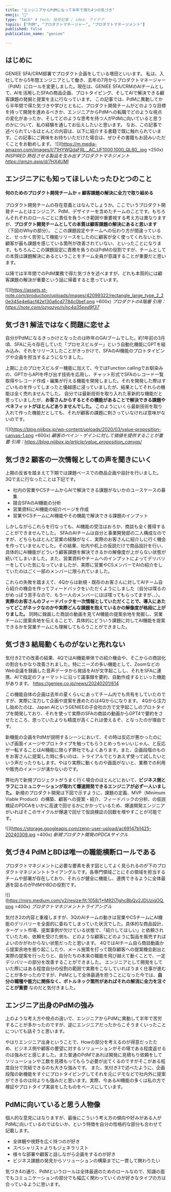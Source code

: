 ```yaml
---
title: "エンジニアからPdMになって半年で得た4つの気づき"
emoji: "🥨"
type: "tech" # tech: 技術記事 / idea: アイデア
topics: ["PdM", "プロダクトマネージャー", "プロダクトマネージメント"]
published: false
publication_name: "geniee"

---
```

## はじめに
GENIEE SFA/CRM部署でプロダクト企画をしている増田といいます。
私は、入社してから5年間エンジニアとして働き、去年の7月からプロダクトマネージャー（PdM）にロールを変更しました。現在は、GENIEE SFA/CRMのAIチームとして、AIを活用したSFAの商品企画、プロトタイピング、そしてAIで解決できる顧客課題の発掘と提案を主に行なっています。
この記事では、PdMに異動してから半年間で得た気づきや学びとともに、プロダクト開発チームがどのような目標を持って開発を進めるべきか、エンジニアからPdMへの転職でどのような視点の変化があったか、そしてどのような思考を持つ人がPdMに向いていると思うのかについて、私の経験を通してお伝えしたいと思います。
なお、この記事で述べられているほとんどの内容は、以下に紹介する書籍で既に触れられています。この記事にご興味をお持ちいただけた場合は、ぜひその書籍もお読みいただくことをお勧めします。
![](https://m.media-amazon.com/images/I/71HYWQdaFRL._AC_UF1000,1000_QL80_.jpg =250x)
*INSPIRED 熱狂させる製品を生み出すプロダクトマネジメント
https://amzn.asia/d/7HX4UMl*

## エンジニアにも知ってほしいたったひとつのこと
#### 何のためのプロダクト開発チームか = 顧客課題の解決に全力で取り組める
プロダクト開発チームの存在意義とはなんでしょうか。ここでいうプロダクト開発チームとはエンジニア、PdM、デザイナーを含めたチームのことです。もちろんそれぞれのロールごとに責任を負うべき範囲や重要視する考え方は異なりますが、**プロダクト開発チームとしての本質は顧客課題の解決にあると思います** （下図のWhyの部分）。
ここの課題設定やチームへの伝わり方が間違っていると、せっかく苦労して機能リリースをしたのに顧客が全く使ってくれないとか、顧客が最も課題を感じている箇所が改善されていない、といったことになります。もちろんここの課題設定に責務を負うのはPdMの役割ですが、チームとしての本質は課題解決にあるということをチーム全員が意識することが重要だと思います。

以降では半年間でのPdM業務で得た気づきを述べますが、どれも本質的には顧客課題の解決が重要という話に帰着すると思っています。

![](https://assets.st-note.com/production/uploads/images/42099322/rectangle_large_type_2_20e345e4e6acf42e130a6cd7784c0bef.png =600x)
*プロダクトの4階層
引用：https://note.com/ozyozyo/n/nc4a35eed9f37*

## 気づき1 解法ではなく問題に恋せよ
自分がPdMになるきっかけとなったのは昨年のGAIブームでした。約1年前の3月頃、SFAに元々存在していた「プロセスビルダー」という自動化機能にGPTを組み込み、それをリリースしたことがきっかけで、SFAのAI機能のプロトタイピングや企画を担当するようになりました。

上期に上のプロセスビルダー機能に加えて、今ではFunction callingでお馴染みの、GPTからAPIを呼び出す技術を応用し、チャット形式でSFAのレコード一覧取得やレコード作成・編集が行える機能を開発しました。それを開発した際はすごいものを作ってしまったと優越感に浸っていましたが、結果としてそれらの機能は全く売れませんでした。
自分では最新技術を取り入れた革新的な機能だと思っていましたが、**お客さんからするとその機能があることで解決できる課題やベネフィットがほとんどありませんでした。** このようにいくら最新技術を取り入れて作った機能だとしても、それが顧客の課題に刺さっていなければ意味がないのです。

![](https://blog.nijibox.jp/wp-content/uploads/2020/03/value-proposition-canvas-1.png =600x)
*顧客のペイン・ゲインに対して価値を提供することが重要
引用：https://blog.nijibox.jp/article/value_proposition_canvas/*

## 気づき2 顧客の一次情報としての声を聞きにいく
上期の反省を踏まえて下期では課題ベースでの商品企画や設計を行いました。3Qで主に行なったことは下記です。
- 社内の営業やCSチームからAIで解決できる課題がないかのユースケースの募集
- 競合SFAのAI機能の分析
- 営業資料にAI機能の紹介ページを作成
- 営業やCSチームにAI機能やその機能で解決できる課題のインプット

しかしながらこれらを行なっても、AI機能の受注はおろか、商談も全く獲得することができませんでした。
SFAのAIチームは自分と事業開発部の二人構成なのですが、どちらもほとんど営業の経験がなく、実際のお客さんに紹介しに行く機会を作っていませんでした。その結果、社内や机上の仮説だけで商品設計を行い、具体的にAI機能がどういう顧客課題を解決できるかの解像度が上がらない状態が続いてしまいました。また、営業資料やチームへのインプットによってデリバリーをしていた気になっていましたが、実際に営業やCSメンバーでAIの紹介をしていたのはごく一部のメンバーに限られていました。

これらの失敗を踏まえて、4Qからは新規・既存のお客さんに対してAIチーム自ら紹介の機会を作ってフィードバックをいただくようにしました（自分は喋るのがめっぽう苦手なので、もう一人のメンバーにほぼ喋ってもらってますが、、）。**実際のお客さんのフィードバックを一次情報としていただくことで、導入にあたってどこがネックなのかや実際どんな課題を抱えているかの解像度が格段に上がりました。**
同時に録画した商談の動画を見てAI機能の提案余地を発掘し、営業チームに提案余地を伝えることで、具体的にどういう課題に対してAI機能を提案できるかを営業チームにも理解してもらうことができました。

## 気づき3 結局動くものがないと売れない
気付き2での改善の結果、4QではAI機能単体での紹介機会や、そこからの商談化の割合もかなり改善されました。特にニーズの多い機能として、ZoomなどのWeb会議を録画した音声データから発話をAIが文字起こしし、それをSFAに連携、AIで指定のフォーマットに沿って議事録を要約、自動作成するといった機能があります。
https://geniee.co.jp/news/20240201/614

この機能自体の企画は去年の夏くらいにあってチーム内でも共有をしていたのですが、実際に注力して企画や提案を進めたのは4Qからになります。
4Qから注力し始めたのは、Japan AIというGENIEEの子会社の方で文字起こしのプロトタイプを開発しており、それを使って実際のSFAの商談の動画からGPT4で要約をさせたところ、思っていたよりも精度が高くこれは使えるぞ、となったのが理由です。

新機能の企画をPdMが説明するシーンにおいて、その時は反応が悪かったのにいざ画面イメージやプロトタイプを触ってもらうとめっちゃいいじゃん、と反応が一転することはAI機能に限らず弊社でもよくあります。また、企画段階のものをお客さんに提案した時に多いのは、トライアルでとりあえず使って試したいという声だったりもします。やはり実際に動くものや画面がないと、業務での利用や販売のイメージが湧かないのです。

弊社内で新規プロジェクトがうまく行く場合のほとんどにおいて、**ビジネス側とラフにコミュニケーションが取れて爆速開発できるエンジニアが必ず一人いました。** 新規のプロダクト開発は下図で示すように、課題の定義、MVP（Minimum Viable Product）の構築、顧客への提案・紹介、フィードバックの分析、の仮説検証のPDCAをいかに高速で回せるかにかかっているため、爆速開発エンジニアがいればそこのサイクルが爆速で回せて仮説検証の回数を増やすことが可能です。

![](https://storage.googleapis.com/zenn-user-upload/ac69147b1425-20240309.jpg =400x)
*新規プロダクト開発のPDCAサイクル*

## 気づき4 PdMとBDは唯一の職能横断ロールである
プロダクトマネジメントに必要な要素を表す図としてよく見られるのが下のプロダクトマネジメントトライアングルです。各専門領域ごとにその領域を担当するチームや部署が存在しており、それらが健全に機能し、連携できるように全体最適を図るのがPdMやBDの役割です。

![](https://miro.medium.com/v2/resize:fit:1058/1*M92l7lghcBbQy2JDUziqOQ.png =400x)
*プロダクトマネジメントトライアングル*

気付き2の内容と重複しますが、3QのAIチームの動きは営業やCSチームにAI機能のデリバリーを全面的に委ねてしまっていた状況でした。具体的な商品設計、ターゲット市場、提案事例が欠けている状態で、「紹介してほしい」と依頼されていたため、依頼を受けた側も、どのような顧客にどのように製品を販売すればよいのかがわからない状態だったと思います。
4QではAIチーム自ら商談動画から提案余地を掘り起こしたり、メール施策を打って既存顧客への提案機会創出と実際の提案を行ったりと、自分たちの本来の職能を飛び越えて動くことで、一定デリバリーの部分を改善することができました。
エンジニアとして開発をしていた際にはある程度自分の役割の範囲で実務をこなしていればうまく仕事が進むことが多かったのですが、PdMとして全体最適を担うことになった今では、**自分の職種や能力に関係なく、ボトルネック箇所があればそれの解消に全力を注ぐことが重要** なのだと気付きました。

## エンジニア出身のPdMの強み
上のような考え方や視点の違いで、エンジニアからPdMに異動して半年で苦労することが多かったのですが、逆にエンジニアだったからこそうまくいったことについても話そうと思います。

やはりエンジニア出身ということで、Howの部分を考えるのが得意だったため、ビジネス側や顧客の要望に対するソリューションがその場である程度返せるのは強みだと感じました。また普通のPdMであれば開発に見積もり依頼をしてソリューションや工数を見積もってもらう必要が出てくるのですがそこがある程度自分で完結できるのも大きな強みです。
また、気付き3で述べたように、企画段階の新機能をすぐにプロトタイピングしてそれを元にデモなどで社内外に提案ができるのは何よりも強みだと思います。実際、今あるAI機能の多くは私の方で検証やプロトタイプ実装をしたものをベースにしています。


## PdMに向いていると思う人物像
個人的な意見にはなりますが、最後にこういう考え方の傾向や好みがある人がPdMに向いているのではないか、という特徴を自分の性格的な部分も合わせて記載します。

- 全体観や視野を広く持つのが好き
- スペシャリストよりもジェネラリスト
- 様々な部署や顧客と話しながら企画をするのが好き
- ビジネス課題の発見からソリューションの構築までに一貫して関わりたい

気づき4の通り、PdMというロールは全体最適のためのロールなので、知識の面でもコミュニケーションの部分でも幅広く関わっていくのが好きなタイプの方は合っているように思います。
